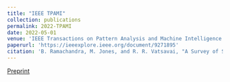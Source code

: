 ```yaml
---
title: "IEEE TPAMI"
collection: publications
permalink: 2022-TPAMI
date: 2022-05-01
venue: 'IEEE Transactions on Pattern Analysis and Machine Intelligence'
paperurl: 'https://ieeexplore.ieee.org/document/9271895'
citation: 'B. Ramachandra, M. Jones, and R. R. Vatsavai, "A Survey of Single-Scene Video Anomaly Detection," in IEEE Transactions on Pattern Analysis and Machine Intelligence, doi: 10.1109/TPAMI.2020.3040591.'
---
```


[Preprint](https://arxiv.org/abs/2004.05993)
